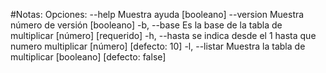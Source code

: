 #Notas:
Opciones:
      --help     Muestra ayuda                                        [booleano]
      --version  Muestra número de versión                            [booleano]
  -b, --base     Es la base de la tabla de multiplicar      [número] [requerido]
  -h, --hasta    se indica desde el 1 hasta que numero multiplicar
                                                          [número] [defecto: 10]
  -l, --listar   Muestra la tabla de multiplicar     [booleano] [defecto: false]